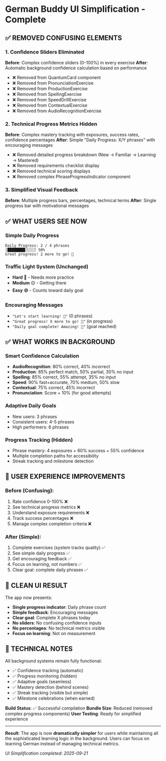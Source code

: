# German Buddy UI Simplification - Complete

## ✅ **REMOVED CONFUSING ELEMENTS**

### 1. **Confidence Sliders Eliminated**
**Before**: Complex confidence sliders (0-100%) in every exercise
**After**: Automatic background confidence calculation based on performance

- ❌ Removed from QuantumCard component
- ❌ Removed from PronunciationExercise
- ❌ Removed from ProductionExercise
- ❌ Removed from SpellingExercise
- ❌ Removed from SpeedDrillExercise
- ❌ Removed from ContextualExercise
- ❌ Removed from AudioRecognitionExercise

### 2. **Technical Progress Metrics Hidden**
**Before**: Complex mastery tracking with exposures, success rates, confidence percentages
**After**: Simple "Daily Progress: X/Y phrases" with encouraging messages

- ❌ Removed detailed progress breakdown (New → Familiar → Learning → Mastered)
- ❌ Removed requirements checklist display
- ❌ Removed technical scoring displays
- ❌ Removed complex PhraseProgressIndicator component

### 3. **Simplified Visual Feedback**
**Before**: Multiple progress bars, percentages, technical terms
**After**: Single progress bar with motivational messages

## ✅ **WHAT USERS SEE NOW**

### Simple Daily Progress
```
Daily Progress: 2 / 4 phrases
[████████░░░░] 50%
Great progress! 2 more to go! 🎯
```

### Traffic Light System (Unchanged)
- **Hard** 🔴 - Needs more practice
- **Medium** 🟡 - Getting there
- **Easy** 🟢 - Counts toward daily goal

### Encouraging Messages
- `"Let's start learning! 🚀"` (0 phrases)
- `"Great progress! X more to go! 🎯"` (in progress)
- `"Daily goal complete! Amazing! 🎉"` (goal reached)

## ✅ **WHAT WORKS IN BACKGROUND**

### Smart Confidence Calculation
- **AudioRecognition**: 80% correct, 40% incorrect
- **Production**: 85% perfect match, 50% partial, 30% no input
- **Spelling**: 85% correct, 55% attempt, 35% no input
- **Speed**: 90% fast+accurate, 70% medium, 50% slow
- **Contextual**: 75% correct, 45% incorrect
- **Pronunciation**: Score + 10% (for good attempts)

### Adaptive Daily Goals
- New users: 3 phrases
- Consistent users: 4-5 phrases
- High performers: 6 phrases

### Progress Tracking (Hidden)
- Phrase mastery: 4 exposures + 60% success + 55% confidence
- Multiple completion paths for accessibility
- Streak tracking and milestone detection

## 🎯 **USER EXPERIENCE IMPROVEMENTS**

### Before (Confusing):
1. Rate confidence 0-100% ❌
2. See technical progress metrics ❌
3. Understand exposure requirements ❌
4. Track success percentages ❌
5. Manage complex completion criteria ❌

### After (Simple):
1. Complete exercises (system tracks quality) ✅
2. See simple daily progress ✅
3. Get encouraging feedback ✅
4. Focus on learning, not numbers ✅
5. Clear goal: complete daily phrases ✅

## 📱 **CLEAN UI RESULT**

The app now presents:
- **Single progress indicator**: Daily phrase count
- **Simple feedback**: Encouraging messages
- **Clear goal**: Complete X phrases today
- **No sliders**: No confusing confidence inputs
- **No percentages**: No technical metrics visible
- **Focus on learning**: Not on measurement

## 🔧 **TECHNICAL NOTES**

All background systems remain fully functional:
- ✅ Confidence tracking (automatic)
- ✅ Progress monitoring (hidden)
- ✅ Adaptive goals (seamless)
- ✅ Mastery detection (behind scenes)
- ✅ Streak tracking (visible but simple)
- ✅ Milestone celebrations (when earned)

**Build Status**: ✅ Successful compilation
**Bundle Size**: Reduced (removed complex progress components)
**User Testing**: Ready for simplified experience

---

**Result**: The app is now **dramatically simpler** for users while maintaining all the sophisticated learning logic in the background. Users can focus on learning German instead of managing technical metrics.

*UI Simplification completed: 2025-09-21*